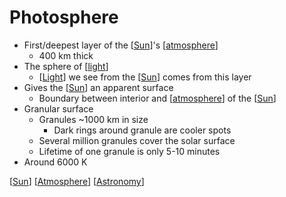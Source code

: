 # Photosphere

- First/deepest layer of the [[Sun]]'s [[atmosphere]]
  - 400 km thick
- The sphere of [[light]]
  - [[Light]] we see from the [[Sun]] comes from this layer
- Gives the [[Sun]] an apparent surface
  - Boundary between interior and [[atmosphere]] of the [[Sun]]
- Granular surface
  - Granules ~1000 km in size
    - Dark rings around granule are cooler spots
  - Several million granules cover the solar surface
  - Lifetime of one granule is only 5-10 minutes
- Around 6000 K

[[Sun]] [[Atmosphere]] [[Astronomy]]

[//begin]: # "Autogenerated link references for markdown compatibility"
[Sun]: sun "Sun"
[atmosphere]: atmosphere "Atmosphere"
[light]: light "Light"
[Light]: light "Light"
[Sun]: sun "Sun"
[Sun]: sun "Sun"
[atmosphere]: atmosphere "Atmosphere"
[Sun]: sun "Sun"
[Sun]: sun "Sun"
[Atmosphere]: atmosphere "Atmosphere"
[Astronomy]: astronomy "Astronomy"
[//end]: # "Autogenerated link references"